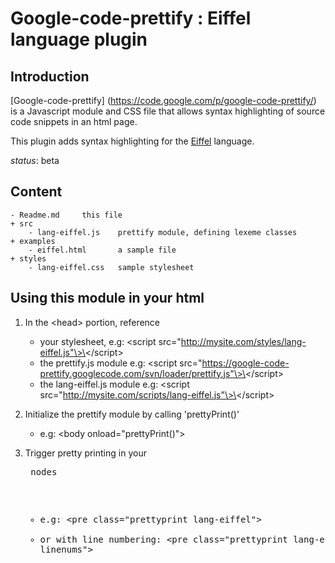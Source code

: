# Google-code-prettify : Eiffel language plugin #

## Introduction ##

[Google-code-prettify] (https://code.google.com/p/google-code-prettify/) is 
a Javascript module and CSS file that allows syntax highlighting of source code snippets in an html page.

This plugin adds syntax highlighting for the [Eiffel](http://en.wikipedia.org/wiki/Eiffel_\(programming_language\)) language.

*status*: beta

## Content ##

	- Readme.md		this file
	+ src
		- lang-eiffel.js	prettify module, defining lexeme classes
	+ examples
		- eiffel.html		a sample file
	+ styles
		- lang-eiffel.css	sample stylesheet
		
## Using this module in your html ##

1. In the \<head\> portion, reference
	- your stylesheet, e.g: \<script src="http://mysite.com/styles/lang-eiffel.js"\>\</script\>
	- the prettify.js module e.g: \<script src="https://google-code-prettify.googlecode.com/svn/loader/prettify.js"\>\</script\>
	- the lang-eiffel.js module e.g: \<script src="http://mysite.com/scripts/lang-eiffel.js"\>\</script\>
	
2. Initialize the prettify module by calling 'prettyPrint()'
	- e.g: \<body onload="prettyPrint()"\>

3. Trigger pretty printing in your <pre> nodes
	- e.g: \<pre class="prettyprint lang-eiffel"\>
	- or with line numbering: \<pre class="prettyprint lang-eiffel linenums"\>
    
